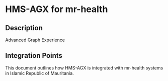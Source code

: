 # HMS-AGX for mr-health

## Description

Advanced Graph Experience

## Integration Points

This document outlines how HMS-AGX is integrated with mr-health systems in Islamic Republic of Mauritania.
